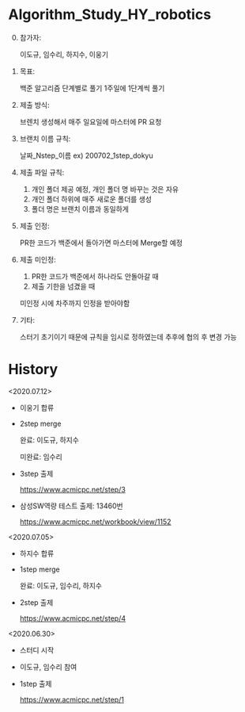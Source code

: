 # Algorithm_Study_HY_robotics

0. 참가자: 

	이도규, 임수리, 하지수, 이웅기

1. 목표:

	백준 알고리즘 단계별로 풀기 1주일에 1단계씩 풀기

2. 제출 방식:

	브렌치 생성해서 매주 일요일에 마스터에 PR 요청

3. 브랜치 이름 규칙:

	날짜_Nstep_이름   ex) 200702_1step_dokyu

4. 제출 파일 규칙:

	1. 개인 폴더 제공 예정, 개인 폴더 명 바꾸는 것은 자유
	2. 개인 폴더 하위에 매주 새로운 폴더를 생성
	3. 폴더 명은 브랜치 이름과 동일하게 

5. 제출 인정:

	PR한 코드가 백준에서 돌아가면 마스터에 Merge할 예정

6. 제출 미인정:

	1. PR한 코드가 백준에서 하나라도 안돌아갈 때
	2. 제출 기한을 넘겼을 때

	미인정 시에 차주까지 인정을 받아야함

7. 기타:

	스터기 초기이기 때문에 규칙을 임시로 정하였는데 추후에 협의 후 변경 가능
	

# History

<2020.07.12>

- 이웅기 합류

- 2step merge 
  
  완료: 이도규, 하지수
  
  미완료: 임수리

- 3step 출제
  
  https://www.acmicpc.net/step/3

- 삼성SW역량 테스트 출제: 13460번
  
  https://www.acmicpc.net/workbook/view/1152

<2020.07.05>

- 하지수 합류

- 1step merge
  
  완료: 이도규, 임수리, 하지수

- 2step 출제

  https://www.acmicpc.net/step/4
  

<2020.06.30>

- 스터디 시작

- 이도규, 임수리 참여

- 1step 출제

  https://www.acmicpc.net/step/1





